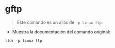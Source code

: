 # gftp

> Este comando es un alias de `-p linux ftp`.

- Muestra la documentación del comando original:

`tldr -p linux ftp`
